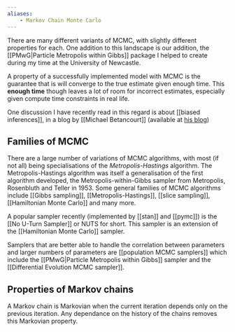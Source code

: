 ```yaml
---
aliases:
    - Markov Chain Monte Carlo
---
```



There are many different variants of MCMC, with slightly different properties for each. One addition to this landscape is our addition, the [[PMwG|Particle Metropolis within Gibbs]] package I helped to create during my time at the University of Newcastle.

A property of a successfully implemented model with MCMC is the guarantee that is will converge to the true estimate given enough time. This **enough time** though leaves a lot of room for incorrect estimates, especially given compute time constraints in real life.

One discussion I have recently read in this regard is about [[biased inferences]], in a blog by [[Michael Betancourt]] (available at [his blog](https://betanalpha.github.io/assets/case_studies/divergences_and_bias.html#3_a_non-centered_eight_schools_implementation))

## Families of MCMC

There are a large number of variations of MCMC algorithms, with most (if not all) being specialisations of the _Metropolis-Hastings_ algorithm. The Metropolis-Hastings algorithm was itself a generalisation of the first algorithm developed, the Metropolis-within-Gibbs sampler from Metropolis, Rosenbluth and Teller in 1953. Some general families of MCMC algorithms include [[Gibbs sampling]], [[Metropolis-Hastings]], [[slice sampling]], [[Hamiltonian Monte Carlo]] and many more.

A popular sampler recently (implemented by [[stan]] and [[pymc]]) is the [[No U-Turn Sampler]] or NUTS for short. This sampler is an extension of the [[Hamiltonian Monte Carlo]] sampler.

Samplers that are better able to handle the correlation between parameters and larger numbers of parameters are [[population MCMC samplers]] which include the [[PMwG|Particle Metropolis within Gibbs]] sampler and the [[Differential Evolution MCMC sampler]].
## Properties of Markov chains

A Markov chain is Markovian when the current iteration depends only on the previous iteration. Any dependance on the history of the chains removes this Markovian property.
